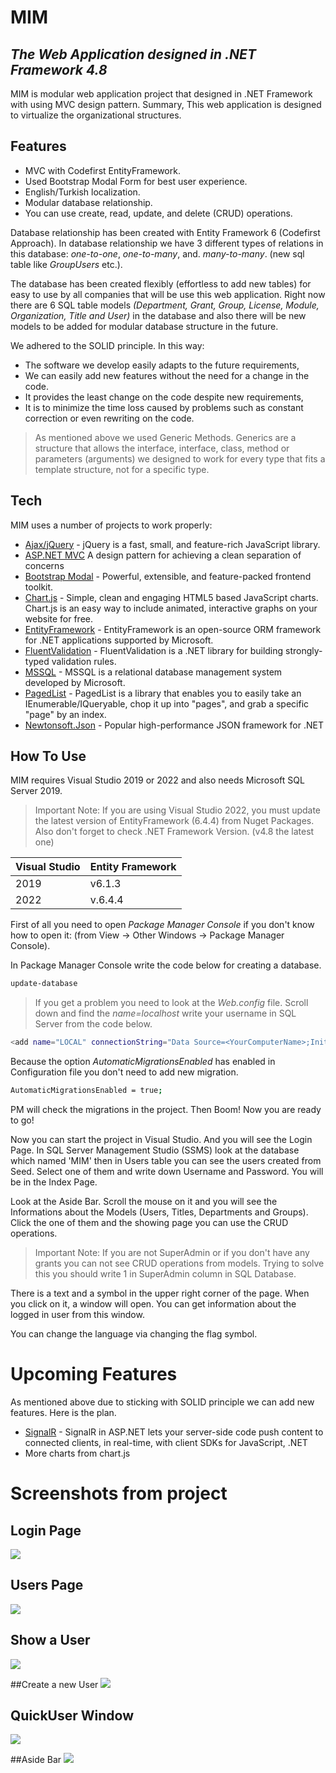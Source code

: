 # MIM
## _The Web Application designed in .NET Framework 4.8_

MIM is modular web application project that designed in .NET Framework with using MVC design pattern. Summary, This web application is designed to virtualize the organizational structures.

## Features
- MVC with Codefirst EntityFramework.
- Used Bootstrap Modal Form for best user experience.
- English/Turkish localization. 
- Modular database relationship.
- You can use create, read, update, and delete (CRUD) operations.

Database relationship has been created with Entity Framework 6 (Codefirst Approach). In database relationship we have 3 different types of relations in this database: _one-to-one_, _one-to-many_, and. _many-to-many_. (new sql table like _GroupUsers_ etc.).

The database has been created flexibly (effortless to add new tables) for easy to use by all companies that will be use this web application. Right now  there are 6 SQL table models _(Department, Grant, Group, License, Module, Organization, Title and User)_ in the database and also there will be new models to be added for modular database structure in the future.

We adhered to the SOLID principle. In this way:

- The software we develop easily adapts to the future requirements, 
- We can easily add new features without the need for a change in the code.
- It provides the least change on the code despite new requirements,
- It is to minimize the time loss caused by problems such as constant correction or even rewriting on the code.



> As mentioned above we used Generic Methods.
> Generics are a structure that allows the interface, 
> interface, class, method or parameters (arguments)
> we designed to work for every type that fits 
> a template structure, not for a specific type.

## Tech

MIM uses a number of projects to work properly:

- [Ajax/jQuery](https://jquery.com/) - jQuery is a fast, small, and feature-rich JavaScript library.
- [ASP.NET MVC](https://dotnet.microsoft.com/en-us/apps/aspnet/mvc) A design pattern for achieving a clean separation of concerns
- [Bootstrap Modal](https://getbootstrap.com/docs/4.0/components/modal/) - Powerful, extensible, and feature-packed frontend toolkit.
- [Chart.js](https://www.chartjs.org/) - Simple, clean and engaging HTML5 based JavaScript charts. Chart.js is an easy way to include animated, interactive graphs on your website for free.
- [EntityFramework](https://www.entityframeworktutorial.net/what-is-entityframework.aspx) - EntityFramework is an open-source ORM framework for .NET applications supported by Microsoft.
- [FluentValidation](https://docs.fluentvalidation.net/en/latest/) - FluentValidation is a .NET library for building strongly-typed validation rules.
- [MSSQL](https://www.microsoft.com/en-us/sql-server/sql-server-2019) - MSSQL is a relational database management system developed by Microsoft.
- [PagedList](https://github.com/troygoode/PagedList) - PagedList is a library that enables you to easily take an IEnumerable/IQueryable, chop it up into "pages", and grab a specific "page" by an index. 
- [Newtonsoft.Json](https://www.newtonsoft.com/json) - Popular high-performance JSON framework for .NET



## How To Use

MIM requires Visual Studio 2019 or 2022 and also needs Microsoft SQL Server 2019.

> Important Note: If you are using Visual Studio 2022,
> you must update the latest version of EntityFramework (6.4.4) from Nuget Packages.
> Also don't forget to check .NET Framework Version. (v4.8 the latest one)

| Visual Studio | Entity Framework |
| ------ | ------ |
| 2019 | v6.1.3 |
| 2022 | v.6.4.4 |

First of all you need to open _Package Manager Console_ if you don't know how to open it: (from View -> Other Windows -> Package Manager Console).

In Package Manager Console write the code below for creating a database.

```sh
update-database
```

> If you get a problem you need to look at the _Web.config_ file. Scroll down and find the _name=localhost_ write your username in SQL Server from the code below.

```sh
<add name="LOCAL" connectionString="Data Source=<YourComputerName>;Initial Catalog=MIMDB;Integrated Security=true" providerName="System.Data.SqlClient" />
````

Because the option _AutomaticMigrationsEnabled_ has enabled in Configuration file you don't need to add new migration.
```sh
AutomaticMigrationsEnabled = true;
``` 

PM will check the migrations in the project. Then Boom! Now you are ready to go!

Now you can start the project in Visual Studio. And you will see the Login Page. In SQL Server Management Studio (SSMS) look at the database which named 'MIM' then in Users table you can see the users created from Seed. Select one of them and write down Username and Password. You will be in the Index Page. 

Look at the Aside Bar. Scroll the mouse on it and you will see the Informations about the Models (Users, Titles, Departments and Groups). Click the one of them and the showing page you can use the CRUD operations.

> Important Note: If you are not SuperAdmin or if you don't have any grants you can not see CRUD operations from models. Trying to solve this you should write 1 in SuperAdmin column in SQL Database.

There is a text and a symbol in the upper right corner of the page. When you click on it, a window will open. You can get information about the logged in user from this window.

You can change the language via changing the flag symbol. 

# Upcoming Features

As mentioned above due to sticking with SOLID principle we can add new features. Here is the plan.

- [SignalR](https://dotnet.microsoft.com/en-us/apps/aspnet/signalr) - SignalR in ASP.NET lets your server-side code push content to connected clients, in real-time, with client SDKs for JavaScript, .NET
- More charts from chart.js


# Screenshots from project

## Login Page
![](screenshots/loginpage.png)

## Users Page
![](screenshots/userpage.png)

## Show a User
![](screenshots/showuser.png)

##Create a new User
![](screenshots/createnewuser.png)

## QuickUser Window
![](screenshots/quickuserwindow.png)

##Aside Bar
![](screenshots/asidebar.png)

